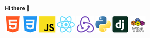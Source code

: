 ### Hi there 👋


<img src="./assets/html.png" alt="HTML5" height="50 px"/>
<img src="./assets/css.png" alt="CSS" height="50 px"/>
<img src="./Assets/javascript.png" alt="JS" height="50 px"/>
<img src="./Assets/react.png" alt="REACT" height="50 px"/>
<img src="./Assets/redux.png" alt="REDUX" height="50 px"/>
<img src="./Assets/python.png" alt="PYTHON" height="50 px"/>
<img src="./Assets/django.svg" alt="DJANGO" height="50 px"/>
<img src="./Assets/vba.png" alt="VBA" height="50 px"/>


